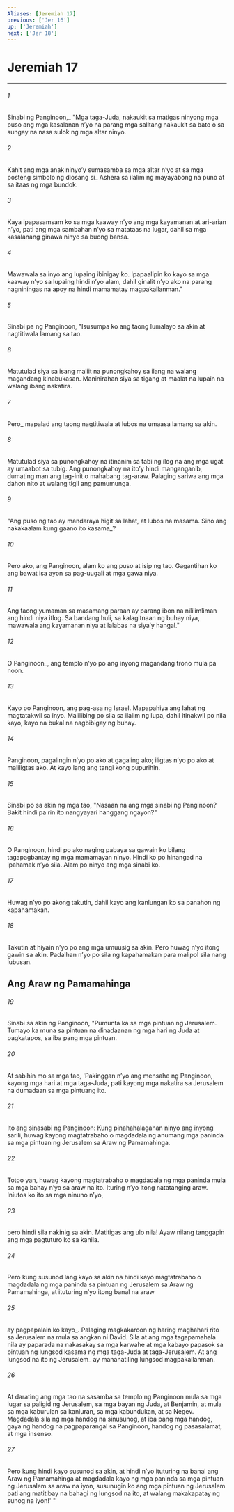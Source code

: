 ```yaml
---
Aliases: [Jeremiah 17]
previous: ['Jer 16']
up: ['Jeremiah']
next: ['Jer 18']
---
```

# Jeremiah 17

***






















###### 1 










Sinabi ng Panginoon,_ "Mga taga-Juda, nakaukit sa matigas ninyong mga puso ang mga kasalanan nʼyo na parang mga salitang nakaukit sa bato o sa sungay na nasa sulok ng mga altar ninyo. 





















###### 2 










Kahit ang mga anak ninyoʼy sumasamba sa mga altar nʼyo at sa mga posteng simbolo ng diosang si_ Ashera sa ilalim ng mayayabong na puno at sa itaas ng mga bundok. 





















###### 3 










Kaya ipapasamsam ko sa mga kaaway nʼyo ang mga kayamanan at ari-arian nʼyo, pati ang mga sambahan nʼyo sa matataas na lugar, dahil sa mga kasalanang ginawa ninyo sa buong bansa. 





















###### 4 










Mawawala sa inyo ang lupaing ibinigay ko. Ipapaalipin ko kayo sa mga kaaway nʼyo sa lupaing hindi nʼyo alam, dahil ginalit nʼyo ako na parang nagniningas na apoy na hindi mamamatay magpakailanman." 





















###### 5 










Sinabi pa ng Panginoon, "Isusumpa ko ang taong lumalayo sa akin at nagtitiwala lamang sa tao. 





















###### 6 










Matutulad siya sa isang maliit na punongkahoy sa ilang na walang magandang kinabukasan. Maninirahan siya sa tigang at maalat na lupain na walang ibang nakatira. 





















###### 7 










Pero_ mapalad ang taong nagtitiwala at lubos na umaasa lamang sa akin. 





















###### 8 










Matutulad siya sa punongkahoy na itinanim sa tabi ng ilog na ang mga ugat ay umaabot sa tubig. Ang punongkahoy na itoʼy hindi manganganib, dumating man ang tag-init o mahabang tag-araw. Palaging sariwa ang mga dahon nito at walang tigil ang pamumunga. 





















###### 9 










"Ang puso ng tao ay mandaraya higit sa lahat, at lubos na masama. Sino ang nakakaalam kung gaano ito kasama_? 





















###### 10 










Pero ako, ang Panginoon, alam ko ang puso at isip ng tao. Gagantihan ko ang bawat isa ayon sa pag-uugali at mga gawa niya. 





















###### 11 










Ang taong yumaman sa masamang paraan ay parang ibon na nililimliman ang hindi niya itlog. Sa bandang huli, sa kalagitnaan ng buhay niya, mawawala ang kayamanan niya at lalabas na siyaʼy hangal." 





















###### 12 










O Panginoon_, ang templo nʼyo po ang inyong magandang trono mula pa noon. 





















###### 13 










Kayo po Panginoon, ang pag-asa ng Israel. Mapapahiya ang lahat ng magtatakwil sa inyo. Malilibing po sila sa ilalim ng lupa, dahil itinakwil po nila kayo, kayo na bukal na nagbibigay ng buhay. 





















###### 14 










Panginoon, pagalingin nʼyo po ako at gagaling ako; iligtas nʼyo po ako at maliligtas ako. At kayo lang ang tangi kong pupurihin. 





















###### 15 










Sinabi po sa akin ng mga tao, "Nasaan na ang mga sinabi ng Panginoon? Bakit hindi pa rin ito nangyayari hanggang ngayon?" 





















###### 16 










O Panginoon, hindi po ako naging pabaya sa gawain ko bilang tagapagbantay ng mga mamamayan ninyo. Hindi ko po hinangad na ipahamak nʼyo sila. Alam po ninyo ang mga sinabi ko. 





















###### 17 










Huwag nʼyo po akong takutin, dahil kayo ang kanlungan ko sa panahon ng kapahamakan. 





















###### 18 










Takutin at hiyain nʼyo po ang mga umuusig sa akin. Pero huwag nʼyo itong gawin sa akin. Padalhan nʼyo po sila ng kapahamakan para malipol sila nang lubusan.

## Ang Araw ng Pamamahinga 





















###### 19 










Sinabi sa akin ng Panginoon, "Pumunta ka sa mga pintuan ng Jerusalem. Tumayo ka muna sa pintuan na dinadaanan ng mga hari ng Juda at pagkatapos, sa iba pang mga pintuan. 





















###### 20 










At sabihin mo sa mga tao, 'Pakinggan nʼyo ang mensahe ng Panginoon, kayong mga hari at mga taga-Juda, pati kayong mga nakatira sa Jerusalem na dumadaan sa mga pintuang ito. 





















###### 21 










Ito ang sinasabi ng Panginoon: Kung pinahahalagahan ninyo ang inyong sarili, huwag kayong magtatrabaho o magdadala ng anumang mga paninda sa mga pintuan ng Jerusalem sa Araw ng Pamamahinga. 





















###### 22 










Totoo yan, huwag kayong magtatrabaho o magdadala ng mga paninda mula sa mga bahay nʼyo sa araw na ito. Ituring nʼyo itong natatanging araw. Iniutos ko ito sa mga ninuno nʼyo, 





















###### 23 










pero hindi sila nakinig sa akin. Matitigas ang ulo nila! Ayaw nilang tanggapin ang mga pagtuturo ko sa kanila. 





















###### 24 










Pero kung susunod lang kayo sa akin na hindi kayo magtatrabaho o magdadala ng mga paninda sa pintuan ng Jerusalem sa Araw ng Pamamahinga, at ituturing nʼyo itong banal na araw 





















###### 25 










ay pagpapalain ko kayo_. Palaging magkakaroon ng haring maghahari rito sa Jerusalem na mula sa angkan ni David. Sila at ang mga tagapamahala nila ay paparada na nakasakay sa mga karwahe at mga kabayo papasok sa pintuan ng lungsod kasama ng mga taga-Juda at taga-Jerusalem. At ang lungsod na ito ng Jerusalem_ ay mananatiling lungsod magpakailanman. 





















###### 26 










At darating ang mga tao na sasamba sa templo ng Panginoon mula sa mga lugar sa paligid ng Jerusalem, sa mga bayan ng Juda, at Benjamin, at mula sa mga kaburulan sa kanluran, sa mga kabundukan, at sa Negev. Magdadala sila ng mga handog na sinusunog, at iba pang mga handog, gaya ng handog na pagpaparangal sa Panginoon, handog ng pasasalamat, at mga insenso. 





















###### 27 










Pero kung hindi kayo susunod sa akin, at hindi nʼyo ituturing na banal ang Araw ng Pamamahinga at magdadala kayo ng mga paninda sa mga pintuan ng Jerusalem sa araw na iyon, susunugin ko ang mga pintuan ng Jerusalem pati ang matitibay na bahagi ng lungsod na ito, at walang makakapatay ng sunog na iyon!' "
